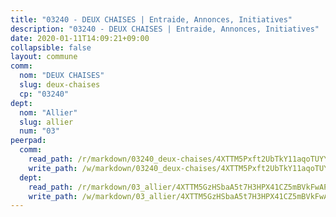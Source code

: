 ```yaml
---
title: "03240 - DEUX CHAISES | Entraide, Annonces, Initiatives"
description: "03240 - DEUX CHAISES | Entraide, Annonces, Initiatives"
date: 2020-01-11T14:09:21+09:00
collapsible: false
layout: commune
comm:
  nom: "DEUX CHAISES"
  slug: deux-chaises
  cp: "03240"
dept:
  nom: "Allier"
  slug: allier
  num: "03"
peerpad:
  comm:
    read_path: /r/markdown/03240_deux-chaises/4XTTM5Pxft2UbTkY11aqoTUYYeXK29udCup61smhzzmBig2SR
    write_path: /w/markdown/03240_deux-chaises/4XTTM5Pxft2UbTkY11aqoTUYYeXK29udCup61smhzzmBig2SR-K3TgUYKpKGDLq4d7ESrtzAYchwmWVSjcURMYiGN4KuJypuCm8RH1gKGRdaW2q6LY2WKkJ9BR6t6ESoAtcYvXNV7NsLbrGRcJM11C18KUsZR8j28KeuvTJfoEwvVmomLGUt7bjhJd
  dept:
    read_path: /r/markdown/03_allier/4XTTM5GzHSbaA5t7H3HPX41CZ5mBVkFwAP4hDd5RoBY2JsEAy
    write_path: /w/markdown/03_allier/4XTTM5GzHSbaA5t7H3HPX41CZ5mBVkFwAP4hDd5RoBY2JsEAy-K3TgTfK63S9nh1XDKRdQM5CC7MJ5PWSrKVUCPKbSrFQ3cakeCH8tQGdUR9DTAz4uGC38FSNg947MKdwTpPPt11GSCbnkNPZdBTNtwdL7kw34FMS1ADZJRkGgd1Xx6qPUaEUtuBP3
---
```


